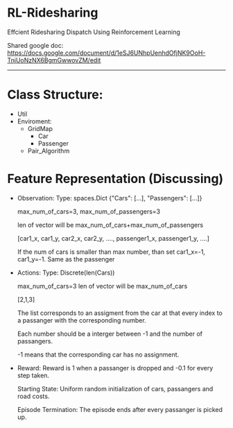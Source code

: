 # RL-Ridesharing
Effcient Ridesharing Dispatch Using Reinforcement Learning

Shared google doc:
https://docs.google.com/document/d/1eSJ6UNhpUenhdOfjNK9OoH-TnjUoNzNX6BgmGwwovZM/edit

--------------------

# Class Structure:

* Util
* Enviroment:
  * GridMap
    * Car
    * Passenger
  * Pair_Algorithm

# Feature Representation (Discussing)

* Observation: 
  Type: spaces.Dict
  {"Cars": [...], "Passengers": [...]}

  max_num_of_cars=3, max_num_of_passengers=3

  len of vector will be max_num_of_cars+max_num_of_passengers

  [car1_x, car1_y, car2_x, car2_y, ...., passenger1_x, passenger1_y, ....]

  If the num of cars is smaller than max number, than set car1_x=-1, car1_y=-1.
Same as the passenger

* Actions:
  Type: Discrete(len(Cars))

  max_num_of_cars=3
  len of vector will be max_num_of_cars

  [2,1,3]

  The list corresponds to an assigment from the car at that every index to a   passanger with the corresponding number.

  Each number should be a interger between -1 and the number of passangers.

  -1 means that the corresponding car has no assignment.

* Reward:
  Reward is 1 when a passanger is dropped and -0.1 for every step taken.

  Starting State:
  Uniform random initialization of cars, passangers and road costs.

  Episode Termination:
  The episode ends after every passanger is picked up.
